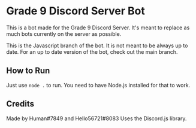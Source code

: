 # Grade 9 Discord Server Bot

This is a bot made for the Grade 9 Discord Server. It's meant to replace as much bots currently on the server as possible.

This is the Javascript branch of the bot. It is not meant to be always up to date. For an up to date version of the bot, check out the main branch.

## How to Run

Just use `node .` to run. You need to have Node.js installed for that to work.

## Credits

Made by Human#7849 and Hello56721#8083
Uses the Discord.js library.

